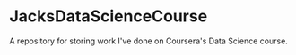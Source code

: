 # JacksDataScienceCourse
A repository for storing work I've done on Coursera's Data Science course.
